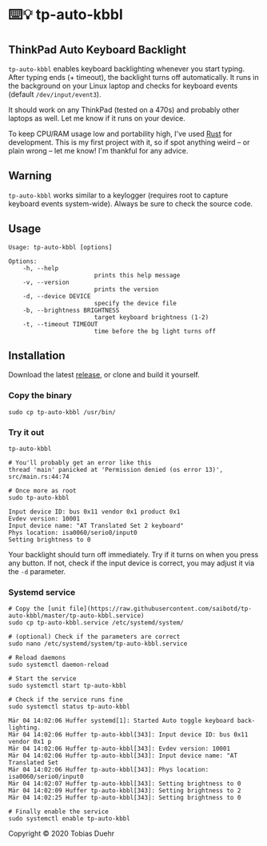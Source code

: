 # ⌨️💡 tp-auto-kbbl

## ThinkPad Auto Keyboard Backlight

`tp-auto-kbbl` enables keyboard backlighting whenever you start typing. After typing ends (+ timeout), the backlight turns off automatically. It runs in the background on your Linux laptop and checks for keyboard events (default `/dev/input/event3`).

It should work on any ThinkPad (tested on a 470s) and probably other laptops as well.
Let me know if it runs on your device.

To keep CPU/RAM usage low and portability high, I've used [Rust](https://www.rust-lang.org/) for development.
This is my first project with it, so if spot anything weird – or plain wrong – let me know! I'm thankful for any advice.

## Warning

`tp-auto-kbbl` works similar to a keylogger (requires root to capture keyboard events system-wide). Always be sure to check the source code.

## Usage

```
Usage: tp-auto-kbbl [options]

Options:
    -h, --help
                        prints this help message
    -v, --version
                        prints the version
    -d, --device DEVICE
                        specify the device file
    -b, --brightness BRIGHTNESS
                        target keyboard brightness (1-2)
    -t, --timeout TIMEOUT
                        time before the bg light turns off
```

## Installation

Download the latest [release](https://github.com/saibotd/tp-auto-kbbl/releases), or clone and build it yourself.

### Copy the binary

    sudo cp tp-auto-kbbl /usr/bin/

### Try it out

```
tp-auto-kbbl

# You'll probably get an error like this
thread 'main' panicked at 'Permission denied (os error 13)', src/main.rs:44:74

# Once more as root
sudo tp-auto-kbbl

Input device ID: bus 0x11 vendor 0x1 product 0x1
Evdev version: 10001
Input device name: "AT Translated Set 2 keyboard"
Phys location: isa0060/serio0/input0
Setting brightness to 0
```

Your backlight should turn off immediately. Try if it turns on when you press any button.
If not, check if the input device is correct, you may adjust it via the `-d` parameter.

### Systemd service

```
# Copy the [unit file](https://raw.githubusercontent.com/saibotd/tp-auto-kbbl/master/tp-auto-kbbl.service)
sudo cp tp-auto-kbbl.service /etc/systemd/system/

# (optional) Check if the parameters are correct
sudo nano /etc/systemd/system/tp-auto-kbbl.service

# Reload daemons
sudo systemctl daemon-reload

# Start the service
sudo systemctl start tp-auto-kbbl

# Check if the service runs fine
sudo systemctl status tp-auto-kbbl

Mär 04 14:02:06 Huffer systemd[1]: Started Auto toggle keyboard back-lighting.
Mär 04 14:02:06 Huffer tp-auto-kbbl[343]: Input device ID: bus 0x11 vendor 0x1 p
Mär 04 14:02:06 Huffer tp-auto-kbbl[343]: Evdev version: 10001
Mär 04 14:02:06 Huffer tp-auto-kbbl[343]: Input device name: "AT Translated Set
Mär 04 14:02:06 Huffer tp-auto-kbbl[343]: Phys location: isa0060/serio0/input0
Mär 04 14:02:07 Huffer tp-auto-kbbl[343]: Setting brightness to 0
Mär 04 14:02:09 Huffer tp-auto-kbbl[343]: Setting brightness to 2
Mär 04 14:02:25 Huffer tp-auto-kbbl[343]: Setting brightness to 0

# Finally enable the service
sudo systemctl enable tp-auto-kbbl

```

Copyright © 2020 Tobias Duehr

